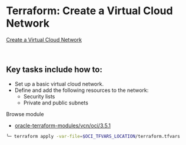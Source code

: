 # Terraform: Create a Virtual Cloud Network

[Create a Virtual Cloud Network](https://docs.oracle.com/en-us/iaas/developer-tutorials/tutorials/tf-vcn/01-summary.htm)

<br>

## Key tasks include how to:

- Set up a basic virtual cloud network.
- Define and add the following resources to the network:
  - Security lists
  - Private and public subnets


Browse module

- [oracle-terraform-modules/vcn/oci/3.5.1](https://registry.terraform.io/modules/oracle-terraform-modules/vcn/oci/3.5.1)

```bash
╰─ terraform apply -var-file=$OCI_TFVARS_LOCATION/terraform.tfvars
```